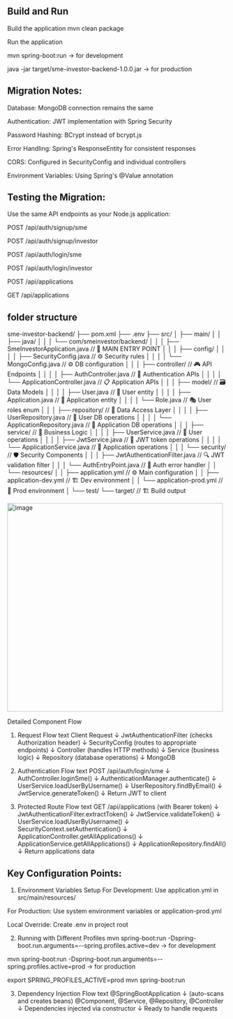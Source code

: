 ## Build and Run

Build the application
mvn clean package

Run the application

mvn spring-boot:run -> for development

java -jar target/sme-investor-backend-1.0.0.jar -> for production

## Migration Notes:
Database: MongoDB connection remains the same

Authentication: JWT implementation with Spring Security

Password Hashing: BCrypt instead of bcrypt.js

Error Handling: Spring's ResponseEntity for consistent responses

CORS: Configured in SecurityConfig and individual controllers

Environment Variables: Using Spring's @Value annotation

## Testing the Migration:
Use the same API endpoints as your Node.js application:

POST /api/auth/signup/sme

POST /api/auth/signup/investor

POST /api/auth/login/sme

POST /api/auth/login/investor

POST /api/applications

GET /api/applications

## folder structure 

sme-investor-backend/
├── pom.xml
├── .env
├── src/
│   ├── main/
│   │   ├── java/
│   │   │   └── com/smeinvestor/backend/
│   │   │       ├── SmeInvestorApplication.java          // 🎯 MAIN ENTRY POINT
│   │   │       ├── config/
│   │   │       │   ├── SecurityConfig.java              // ⚙️  Security rules
│   │   │       │   └── MongoConfig.java                 // ⚙️  DB configuration
│   │   │       ├── controller/                          // 🎮 API Endpoints
│   │   │       │   ├── AuthController.java              // 👤 Authentication APIs
│   │   │       │   └── ApplicationController.java       // 📋 Application APIs
│   │   │       ├── model/                               // 🗃️  Data Models
│   │   │       │   ├── User.java                        // 👥 User entity
│   │   │       │   ├── Application.java                 // 📄 Application entity
│   │   │       │   └── Role.java                        // 🎭 User roles enum
│   │   │       ├── repository/                          // 💾 Data Access Layer
│   │   │       │   ├── UserRepository.java              // 👤 User DB operations
│   │   │       │   └── ApplicationRepository.java       // 📄 Application DB operations
│   │   │       ├── service/                             // 🧠 Business Logic
│   │   │       │   ├── UserService.java                 // 👤 User operations
│   │   │       │   ├── JwtService.java                  // 🔐 JWT token operations
│   │   │       │   └── ApplicationService.java          // 📄 Application operations
│   │   │       └── security/                            // 🛡️  Security Components
│   │   │           ├── JwtAuthenticationFilter.java     // 🔍 JWT validation filter
│   │   │           └── AuthEntryPoint.java              // 🚫 Auth error handler
│   │   └── resources/
│   │       ├── application.yml                          // ⚙️  Main configuration
│   │       ├── application-dev.yml                      // 🏗️  Dev environment
│   │       └── application-prod.yml                     // 🚀 Prod environment
│   └── test/
└── target/                                              // 🏗️  Build output

<img width="494" height="478" alt="image" src="https://github.com/user-attachments/assets/4ea144e2-5b83-40be-a9b5-4492c01d1acb" />

Detailed Component Flow

1. Request Flow
text
Client Request 
    ↓
JwtAuthenticationFilter (checks Authorization header)
    ↓
SecurityConfig (routes to appropriate endpoints)
    ↓
Controller (handles HTTP methods)
    ↓
Service (business logic)
    ↓
Repository (database operations)
    ↓
MongoDB

2. Authentication Flow
text
POST /api/auth/login/sme
    ↓
AuthController.loginSme()
    ↓
AuthenticationManager.authenticate()
    ↓
UserService.loadUserByUsername()
    ↓
UserRepository.findByEmail()
    ↓
JwtService.generateToken()
    ↓
Return JWT to client
3. Protected Route Flow
text
GET /api/applications (with Bearer token)
    ↓
JwtAuthenticationFilter.extractToken()
    ↓
JwtService.validateToken()
    ↓
UserService.loadUserByUsername()
    ↓
SecurityContext.setAuthentication()
    ↓
ApplicationController.getAllApplications()
    ↓
ApplicationService.getAllApplications()
    ↓
ApplicationRepository.findAll()
    ↓
Return applications data

## Key Configuration Points:

1. Environment Variables Setup
For Development: Use application.yml in src/main/resources/

For Production: Use system environment variables or application-prod.yml

Local Override: Create .env in project root

2. Running with Different Profiles
mvn spring-boot:run -Dspring-boot.run.arguments=--spring.profiles.active=dev -> for development

mvn spring-boot:run -Dspring-boot.run.arguments=--spring.profiles.active=prod -> for production

export SPRING_PROFILES_ACTIVE=prod
mvn spring-boot:run

3. Dependency Injection Flow
text
@SpringBootApplication
    ↓ (auto-scans and creates beans)
@Component, @Service, @Repository, @Controller
    ↓
Dependencies injected via constructor
    ↓
Ready to handle requests
